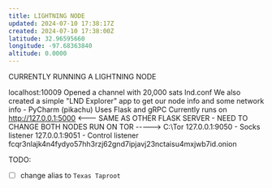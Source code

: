 ```yaml
---
title: LIGHTNING NODE
updated: 2024-07-10 17:38:17Z
created: 2024-07-10 17:38:00Z
latitude: 32.96595660
longitude: -97.68363840
altitude: 0.0000
---
```


CURRENTLY RUNNING A LIGHTNING NODE

localhost:10009
Opened a channel with 20,000 sats
lnd.conf
We also created a simple "LND Explorer" app to get our node info and some network info - PyCharm (pikachu)
Uses Flask and gRPC
Currently runs on http://127.0.0.1:5000 <--- SAME AS OTHER FLASK SERVER - NEED TO CHANGE
BOTH NODES RUN ON TOR -----> C:\Tor
127.0.0.1:9050 - Socks listener
127.0.0.1:9051 - Control listener
fcqr3nlajk4n4fydyo57hh3rzj62gnd7ipjavj23nctaisu4mxjwb7id.onion

TODO:
- [ ] change alias to `Texas Taproot`